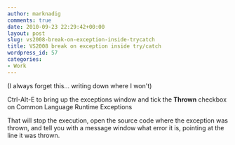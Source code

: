 ```yaml
---
author: marknadig
comments: true
date: 2010-09-23 22:29:42+00:00
layout: post
slug: vs2008-break-on-exception-inside-trycatch
title: VS2008 break on exception inside try/catch
wordpress_id: 57
categories:
- Work
---
```


(I always forget this... writing down where I won't)

Ctrl-Alt-E to bring up the exceptions window and tick the **Thrown** checkbox on Common Language Runtime Exceptions

That will stop the execution, open the source code where the exception was thrown, and tell you with a message window what error it is, pointing at the line it was thrown.
